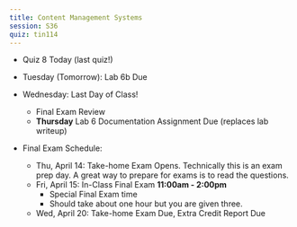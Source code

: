 ```yaml
---
title: Content Management Systems
session: S36
quiz: tin114
---
```


* Quiz 8 Today (last quiz!)

* Tuesday (Tomorrow): Lab 6b Due
* Wednesday: Last Day of Class!
    * Final Exam Review
    * **Thursday** Lab 6 Documentation Assignment Due (replaces lab writeup)
* Final Exam Schedule:
    * Thu, April 14: Take-home Exam Opens. Technically this is an exam prep day. A great way to prepare for exams is to read the questions.
    * Fri, April 15: In-Class Final Exam **11:00am - 2:00pm**
        * Special Final Exam time
        * Should take about one hour but you are given three.
    * Wed, April 20: Take-home Exam Due, Extra Credit Report Due
